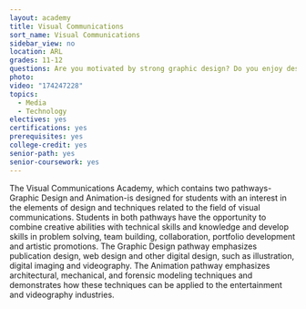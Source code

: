 ```yaml
---
layout: academy
title: Visual Communications
sort_name: Visual Communications
sidebar_view: no
location: ARL
grades: 11-12
questions: Are you motivated by strong graphic design? Do you enjoy designing your own commercials, videos, digital posters or brochures?
photo:
video: "174247228"
topics:
  - Media
  - Technology
electives: yes
certifications: yes
prerequisites: yes
college-credit: yes
senior-path: yes
senior-coursework: yes
---
```


The Visual Communications Academy, which contains two pathways-Graphic Design and Animation-is designed for students with an interest in the elements of design and techniques related to the field of visual communications. Students in both pathways have the opportunity to combine creative abilities with technical skills and knowledge and develop skills in problem solving, team building, collaboration, portfolio development and artistic promotions. The Graphic Design pathway emphasizes publication design, web design and other digital design, such as illustration, digital imaging and videography. The Animation pathway emphasizes architectural, mechanical, and forensic modeling techniques and demonstrates how these techniques can be applied to the entertainment and videography industries.
